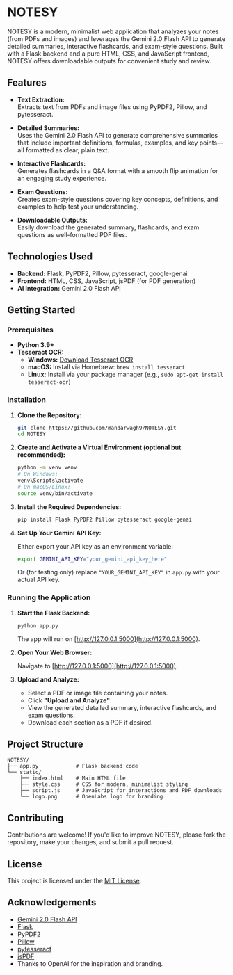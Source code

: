 
# NOTESY

NOTESY is a modern, minimalist web application that analyzes your notes (from PDFs and images) and leverages the Gemini 2.0 Flash API to generate detailed summaries, interactive flashcards, and exam-style questions. Built with a Flask backend and a pure HTML, CSS, and JavaScript frontend, NOTESY offers downloadable outputs for convenient study and review.

## Features

- **Text Extraction:**  
  Extracts text from PDFs and image files using PyPDF2, Pillow, and pytesseract.
  
- **Detailed Summaries:**  
  Uses the Gemini 2.0 Flash API to generate comprehensive summaries that include important definitions, formulas, examples, and key points—all formatted as clear, plain text.

- **Interactive Flashcards:**  
  Generates flashcards in a Q&A format with a smooth flip animation for an engaging study experience.

- **Exam Questions:**  
  Creates exam-style questions covering key concepts, definitions, and examples to help test your understanding.

- **Downloadable Outputs:**  
  Easily download the generated summary, flashcards, and exam questions as well-formatted PDF files.

## Technologies Used

- **Backend:** Flask, PyPDF2, Pillow, pytesseract, google-genai  
- **Frontend:** HTML, CSS, JavaScript, jsPDF (for PDF generation)  
- **AI Integration:** Gemini 2.0 Flash API

## Getting Started

### Prerequisites

- **Python 3.9+**  
- **Tesseract OCR:**  
  - **Windows:** [Download Tesseract OCR](https://github.com/UB-Mannheim/tesseract/wiki)  
  - **macOS:** Install via Homebrew: `brew install tesseract`  
  - **Linux:** Install via your package manager (e.g., `sudo apt-get install tesseract-ocr`)

### Installation

1. **Clone the Repository:**

   ```bash
   git clone https://github.com/mandarwagh9/NOTESY.git
   cd NOTESY
   ```

2. **Create and Activate a Virtual Environment (optional but recommended):**

   ```bash
   python -m venv venv
   # On Windows:
   venv\Scripts\activate
   # On macOS/Linux:
   source venv/bin/activate
   ```

3. **Install the Required Dependencies:**

   ```bash
   pip install Flask PyPDF2 Pillow pytesseract google-genai
   ```

4. **Set Up Your Gemini API Key:**

   Either export your API key as an environment variable:

   ```bash
   export GEMINI_API_KEY="your_gemini_api_key_here"
   ```

   Or (for testing only) replace `"YOUR_GEMINI_API_KEY"` in `app.py` with your actual API key.

### Running the Application

1. **Start the Flask Backend:**

   ```bash
   python app.py
   ```

   The app will run on [http://127.0.0.1:5000](http://127.0.0.1:5000).

2. **Open Your Web Browser:**

   Navigate to [http://127.0.0.1:5000](http://127.0.0.1:5000).

3. **Upload and Analyze:**

   - Select a PDF or image file containing your notes.
   - Click **"Upload and Analyze"**.
   - View the generated detailed summary, interactive flashcards, and exam questions.
   - Download each section as a PDF if desired.

## Project Structure

```
NOTESY/
├── app.py            # Flask backend code
└── static/
    ├── index.html    # Main HTML file
    ├── style.css     # CSS for modern, minimalist styling
    ├── script.js     # JavaScript for interactions and PDF downloads
    └── logo.png      # OpenLabs logo for branding
```

## Contributing

Contributions are welcome! If you'd like to improve NOTESY, please fork the repository, make your changes, and submit a pull request.

## License

This project is licensed under the [MIT License](LICENSE).

## Acknowledgements

- [Gemini 2.0 Flash API](https://developers.google.com/genai)
- [Flask](https://flask.palletsprojects.com/)
- [PyPDF2](https://pypi.org/project/PyPDF2/)
- [Pillow](https://pillow.readthedocs.io/)
- [pytesseract](https://pypi.org/project/pytesseract/)
- [jsPDF](https://github.com/parallax/jsPDF)
- Thanks to OpenAI for the inspiration and branding.
